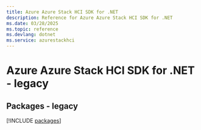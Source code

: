 ```yaml
---
title: Azure Azure Stack HCI SDK for .NET
description: Reference for Azure Azure Stack HCI SDK for .NET
ms.date: 03/28/2025
ms.topic: reference
ms.devlang: dotnet
ms.service: azurestackhci
---
```

# Azure Azure Stack HCI SDK for .NET - legacy
## Packages - legacy
[!INCLUDE [packages](azure-stack-hci-index.md)]